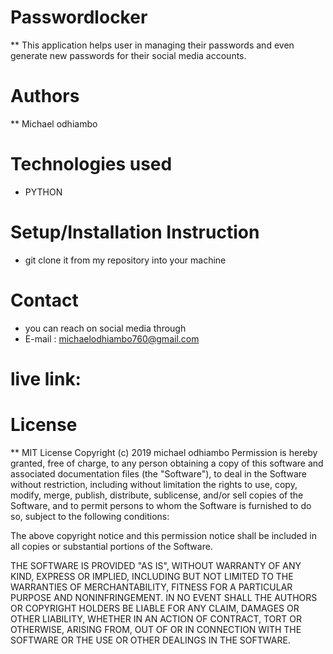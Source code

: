 # Passwordlocker

**  This application  helps user in managing their passwords and even generate new passwords for their social media accounts.


# Authors

** Michael odhiambo

# Technologies used
*  PYTHON

# Setup/Installation Instruction
* git clone it from my repository into your machine


# Contact
* you can reach on social media through
* E-mail : michaelodhiambo760@gmail.com

# live link:


# License

** MIT License
Copyright (c) 2019 michael odhiambo
Permission is hereby granted, free of charge, to any person obtaining a copy
of this software and associated documentation files (the "Software"), to deal
in the Software without restriction, including without limitation the rights
to use, copy, modify, merge, publish, distribute, sublicense, and/or sell
copies of the Software, and to permit persons to whom the Software is
furnished to do so, subject to the following conditions:

The above copyright notice and this permission notice shall be included in all
copies or substantial portions of the Software.

THE SOFTWARE IS PROVIDED "AS IS", WITHOUT WARRANTY OF ANY KIND, EXPRESS OR
IMPLIED, INCLUDING BUT NOT LIMITED TO THE WARRANTIES OF MERCHANTABILITY,
FITNESS FOR A PARTICULAR PURPOSE AND NONINFRINGEMENT. IN NO EVENT SHALL THE
AUTHORS OR COPYRIGHT HOLDERS BE LIABLE FOR ANY CLAIM, DAMAGES OR OTHER
LIABILITY, WHETHER IN AN ACTION OF CONTRACT, TORT OR OTHERWISE, ARISING FROM,
OUT OF OR IN CONNECTION WITH THE SOFTWARE OR THE USE OR OTHER DEALINGS IN THE
SOFTWARE.


